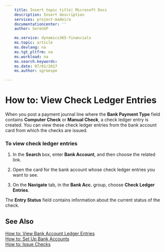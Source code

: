 ```yaml
---
    title: Insert topic title| Microsoft Docs
    description: Insert description
    services: project-madeira
    documentationcenter: ''
    author: SorenGP

    ms.service: dynamics365-financials
    ms.topic: article
    ms.devlang: na
    ms.tgt_pltfrm: na
    ms.workload: na
    ms.search.keywords:
    ms.date: 07/01/2017
    ms.author: sgroespe

---
```

# How to: View Check Ledger Entries
When you post a payment journal line where the **Bank Payment Type** field contains **Computer Check** or **Manual Check**, a check ledger entry is created. You can view these check ledger entries from the bank account card from which the checks are issued.  
  
### To view check ledger entries  
  
1.  In the **Search** box, enter **Bank Account**, and then choose the related link.  
  
2.  Open the card for the bank account whose check ledger entries you want to see.  
  
3.  On the **Navigate** tab, in the **Bank Acc.** group, choose **Check Ledger Entries**.  
  
 The **Entry Status** field contains information about the current status of the check.  
  
## See Also  
 [How to: View Bank Account Ledger Entries](../how-to-view-bank-account-ledger-entries.md)   
 [How to: Set Up Bank Accounts](../how-to-set-up-bank-accounts.md)   
 [How to: Issue Checks](../how-to-issue-checks.md)